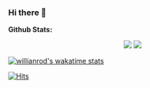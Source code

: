 ### Hi there 👋

<!--
**domtmt/domtmt** is a ✨ _special_ ✨ repository because its `README.md` (this file) appears on your GitHub profile.

Here are some ideas to get you started:

- 🔭 I’m currently working on ...
- 🌱 I’m currently learning ...
- 👯 I’m looking to collaborate on ...
- 🤔 I’m looking for help with ...
- 💬 Ask me about ...
- 📫 How to reach me: ...
- 😄 Pronouns: ...
- ⚡ Fun fact: ...
-->

**Github Stats:**
<p align="center">
  
  <img src="https://github-readme-stats.vercel.app/api?username=domtmt&hide=stars&show_icons=true&theme=vue&line_height=32">
  <img src="https://github-readme-stats.vercel.app/api/top-langs/?username=domtmt&count_private=true&theme=vue">

</p>

[![willianrod's wakatime stats](https://github-readme-stats.vercel.app/api/wakatime?username=domtmt&layout=compact&theme=vue)](https://github.com/domtmt/domtmt)

[![Hits](https://hits.seeyoufarm.com/api/count/incr/badge.svg?url=https%3A%2F%2Fgithub.com%2Fdomtmt&count_bg=%2379C83D&title_bg=%23555555&icon=&icon_color=%23E7E7E7&title=hits&edge_flat=false)](https://hits.seeyoufarm.com)
